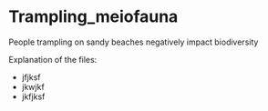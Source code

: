 # Trampling_meiofauna
People trampling on sandy beaches negatively impact biodiversity


Explanation of the files:
- jfjksf
- jkwjkf
- jkfjksf
